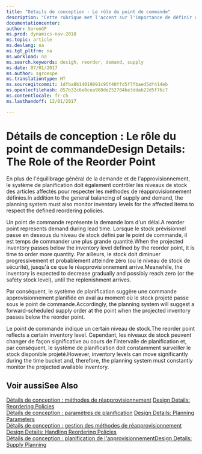 ```yaml
---
title: "Détails de conception - Le rôle du point de commande"
description: "Cette rubrique met l'accent sur l'importance de définir un point de commande, afin de déterminer quand commander plus de stock."
documentationcenter: 
author: SorenGP
ms.prod: dynamics-nav-2018
ms.topic: article
ms.devlang: na
ms.tgt_pltfrm: na
ms.workload: na
ms.search.keywords: desigh, reorder, demand, supply
ms.date: 07/01/2017
ms.author: sgroespe
ms.translationtype: HT
ms.sourcegitcommit: 1dfba8b14019991c95f40ffd5f7fbaed5df414eb
ms.openlocfilehash: 857b32c6e0cea968de252784be3ddab22d5f76c7
ms.contentlocale: fr-ch
ms.lasthandoff: 12/01/2017

---
```

# <a name="design-details-the-role-of-the-reorder-point"></a><span data-ttu-id="17dd1-103">Détails de conception : Le rôle du point de commande</span><span class="sxs-lookup"><span data-stu-id="17dd1-103">Design Details: The Role of the Reorder Point</span></span>
<span data-ttu-id="17dd1-104">En plus de l'équilibrage général de la demande et de l'approvisionnement, le système de planification doit également contrôler les niveaux de stock des articles affectés pour respecter les méthodes de réapprovisionnement définies.</span><span class="sxs-lookup"><span data-stu-id="17dd1-104">In addition to the general balancing of supply and demand, the planning system must also monitor inventory levels for the affected items to respect the defined reordering policies.</span></span>  
  
<span data-ttu-id="17dd1-105">Un point de commande représente la demande lors d'un délai.</span><span class="sxs-lookup"><span data-stu-id="17dd1-105">A reorder point represents demand during lead time.</span></span> <span data-ttu-id="17dd1-106">Lorsque le stock prévisionnel passe en dessous du niveau de stock défini par le point de commande, il est temps de commander une plus grande quantité.</span><span class="sxs-lookup"><span data-stu-id="17dd1-106">When the projected inventory passes below the inventory level defined by the reorder point, it is time to order more quantity.</span></span> <span data-ttu-id="17dd1-107">Par ailleurs, le stock doit diminuer progressivement et probablement atteindre zéro (ou le niveau de stock de sécurité), jusqu'à ce que le réapprovisionnement arrive.</span><span class="sxs-lookup"><span data-stu-id="17dd1-107">Meanwhile, the inventory is expected to decrease gradually and possibly reach zero (or the safety stock level), until the replenishment arrives.</span></span>  
  
<span data-ttu-id="17dd1-108">Par conséquent, le système de planification suggère une commande approvisionnement planifiée en aval au moment où le stock projeté passe sous le point de commande.</span><span class="sxs-lookup"><span data-stu-id="17dd1-108">Accordingly, the planning system will suggest a forward-scheduled supply order at the point when the projected inventory passes below the reorder point.</span></span>  
  
<span data-ttu-id="17dd1-109">Le point de commande indique un certain niveau de stock.</span><span class="sxs-lookup"><span data-stu-id="17dd1-109">The reorder point reflects a certain inventory level.</span></span> <span data-ttu-id="17dd1-110">Cependant, les niveaux de stock peuvent changer de façon significative au cours de l'intervalle de planification et, par conséquent, le système de planification doit constamment surveiller le stock disponible projeté.</span><span class="sxs-lookup"><span data-stu-id="17dd1-110">However, inventory levels can move significantly during the time bucket and, therefore, the planning system must constantly monitor the projected available inventory.</span></span>  
  
## <a name="see-also"></a><span data-ttu-id="17dd1-111">Voir aussi</span><span class="sxs-lookup"><span data-stu-id="17dd1-111">See Also</span></span>  
<span data-ttu-id="17dd1-112">[Détails de conception : méthodes de réapprovisionnement](design-details-reordering-policies.md) </span><span class="sxs-lookup"><span data-stu-id="17dd1-112">[Design Details: Reordering Policies](design-details-reordering-policies.md) </span></span>  
<span data-ttu-id="17dd1-113">[Détails de conception : paramètres de planification](design-details-planning-parameters.md) </span><span class="sxs-lookup"><span data-stu-id="17dd1-113">[Design Details: Planning Parameters](design-details-planning-parameters.md) </span></span>  
<span data-ttu-id="17dd1-114">[Détails de conception : gestion des méthodes de réapprovisionnement](design-details-handling-reordering-policies.md) </span><span class="sxs-lookup"><span data-stu-id="17dd1-114">[Design Details: Handling Reordering Policies](design-details-handling-reordering-policies.md) </span></span>  
[<span data-ttu-id="17dd1-115">Détails de conception : planification de l'approvisionnement</span><span class="sxs-lookup"><span data-stu-id="17dd1-115">Design Details: Supply Planning</span></span>](design-details-supply-planning.md)
